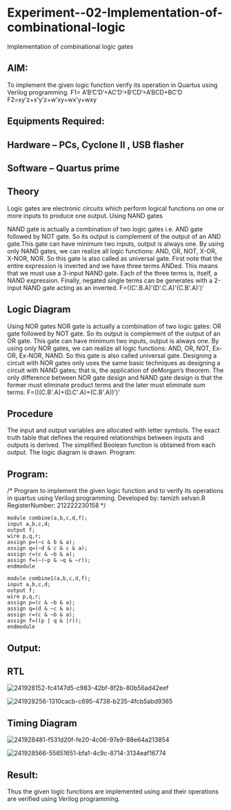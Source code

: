 # Experiment--02-Implementation-of-combinational-logic
Implementation of combinational logic gates
 
## AIM:
To implement the given logic function verify its operation in Quartus using Verilog programming.
 F1= A’B’C’D’+AC’D’+B’CD’+A’BCD+BC’D
F2=xy’z+x’y’z+w’xy+wx’y+wxy
 
 
 
## Equipments Required:
## Hardware – PCs, Cyclone II , USB flasher
## Software – Quartus prime


## Theory

 Logic gates are electronic circuits which perform logical functions on one or more inputs to produce one output. Using NAND gates

NAND gate is actually a combination of two logic gates i.e. AND gate followed by NOT gate. So its output is complement of the output of an AND gate.This gate can have minimum two inputs, output is always one. By using only NAND gates, we can realize all logic functions: AND, OR, NOT, X-OR, X-NOR, NOR. So this gate is also called as universal gate. First note that the entire expression is inverted and we have three terms ANDed. This means that we must use a 3-input NAND gate. Each of the three terms is, itself, a NAND expression. Finally, negated single terms can be generates with a 2-input NAND gate acting as an inverted. F=((C'.B.A)'(D'.C.A)'(C.B'.A)')'

## Logic Diagram

Using NOR gates NOR gate is actually a combination of two logic gates: OR gate followed by NOT gate. So its output is complement of the output of an OR gate. This gate can have minimum two inputs, output is always one. By using only NOR gates, we can realize all logic functions: AND, OR, NOT, Ex-OR, Ex-NOR, NAND. So this gate is also called universal gate. Designing a circuit with NOR gates only uses the same basic techniques as designing a circuit with NAND gates; that is, the application of deMorgan’s theorem. The only difference between NOR gate design and NAND gate design is that the former must eliminate product terms and the later must eliminate sum terms. F=(((C.B'.A)+(D.C'.A)+(C.B'.A))')'






## Procedure


The input and output variables are allocated with letter symbols. The exact truth table that defines the required relationships between inputs and outputs is derived. The simplified Boolean function is obtained from each output. The logic diagram is drawn. Program:



## Program:
/*
Program to implement the given logic function and to verify its operations in quartus using Verilog programming.
Developed by: tamizh selvan.R
RegisterNumber: 212222230158 
*/
```
module combine(a,b,c,d,f);
input a,b,c,d;
output f;
wire p,q,r;
assign p=(~c & b & a);
assign q=(~d & c & c & a);
assign r=(c & ~b & a);
assign f=(~(~p & ~q & ~r));
endmodule

module combine1(a,b,c,d,f);
input a,b,c,d;
output f;
wire p,q,r;
assign p=(c & ~b & a);
assign q=(d & ~c & a);
assign r=(c & ~b & a);
assign f=((p | q & |r));
endmodule
```
## Output:

## RTL

![241928152-fc4147d5-c983-42bf-8f2b-80b56ad42eef](https://github.com/tamizhselvan1920/Experiment--02-Implementation-of-combinational-logic-/assets/121148386/1d87f3c0-2eab-43c1-b0f4-878b3432d9f1)

![241928256-1310cacb-c695-4738-b235-4fcb5abd9365](https://github.com/tamizhselvan1920/Experiment--02-Implementation-of-combinational-logic-/assets/121148386/feaeb9a7-002c-43b0-ab33-ac5c8491256e)



## Timing Diagram

![241928481-f531d20f-fe20-4c06-97e9-88e64a213854](https://github.com/tamizhselvan1920/Experiment--02-Implementation-of-combinational-logic-/assets/121148386/f5ab2197-3897-49c6-9f54-b82f1b187d73)


![241928566-55651651-bfa1-4c9c-8714-3134eaf16774](https://github.com/tamizhselvan1920/Experiment--02-Implementation-of-combinational-logic-/assets/121148386/027eada1-8780-4dde-8a82-ab0f1762f14a)


## Result:
Thus the given logic functions are implemented using  and their operations are verified using Verilog programming.
